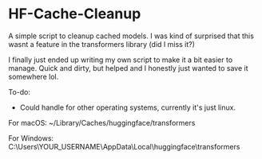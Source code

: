 # HF-Cache-Cleanup

A simple script to cleanup cached models. I was kind of surprised that this wasnt a feature in the transformers library (did I miss it?)

I finally just ended up writing my own script to make it a bit easier to manage. Quick and dirty, but helped and I honestly just wanted to save it somewhere lol. 

To-do:

- Could handle for other operating systems, currently it's just linux.

For macOS: ~/Library/Caches/huggingface/transformers

For Windows: C:\Users\YOUR_USERNAME\AppData\Local\huggingface\transformers

